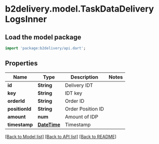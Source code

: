 # b2delivery.model.TaskDataDeliveryLogsInner

## Load the model package
```dart
import 'package:b2delivery/api.dart';
```

## Properties
Name | Type | Description | Notes
------------ | ------------- | ------------- | -------------
**id** | **String** | Delivery IDT | 
**key** | **String** | IDT key | 
**orderId** | **String** | Order ID | 
**positionId** | **String** | Order Position ID | 
**amount** | **num** | Amount of IDP | 
**timestamp** | [**DateTime**](DateTime.md) | Timestamp | 

[[Back to Model list]](../README.md#documentation-for-models) [[Back to API list]](../README.md#documentation-for-api-endpoints) [[Back to README]](../README.md)


